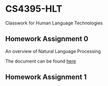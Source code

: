 # CS4395-HLT
Classwork for Human Language Technologies

## Homework Assignment 0

An overview of Natural Language Processing

The document can be found [here](Overview_of_NLP.pdf)

## Homework Assignment 1


